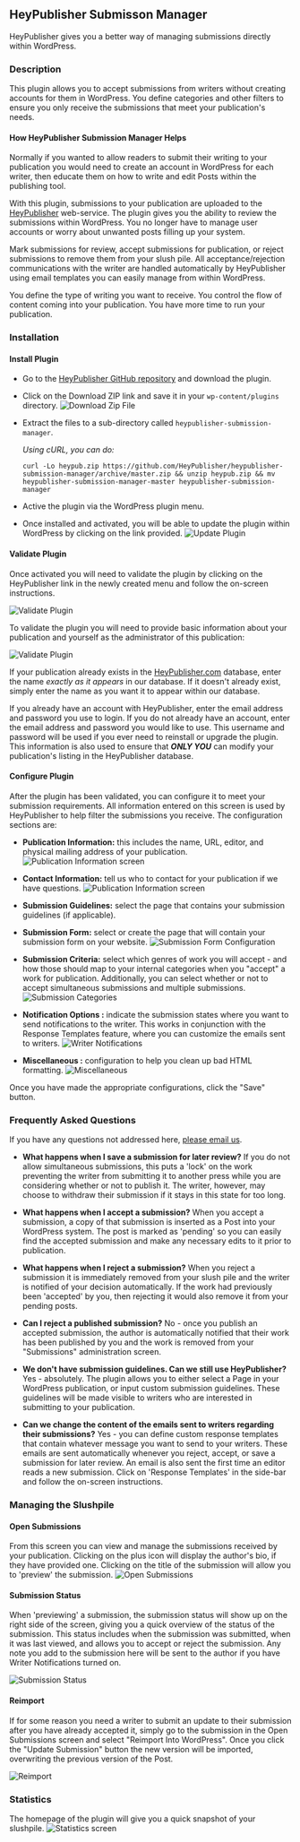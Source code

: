 
## HeyPublisher Submisson Manager

HeyPublisher gives you a better way of managing submissions directly within WordPress.

### Description

This plugin allows you to accept submissions from writers without creating accounts for them in WordPress.  You define categories and other filters to ensure you only receive the submissions that meet your publication's needs.

#### How HeyPublisher Submission Manager Helps

Normally if you wanted to allow readers to submit their writing to your publication you would need to create an account in WordPress for each writer, then educate them on how to write and edit Posts within the publishing tool.

With this plugin, submissions to your publication are uploaded to the  [HeyPublisher](https://www.heypublisher.com) web-service.  The plugin gives you the ability to review the submissions within WordPress.  You no longer have to manage user accounts or worry about unwanted posts filling up your system.

Mark submissions for review, accept submissions for publication, or reject submissions to remove them from your slush pile.  All acceptance/rejection communications with the writer are handled automatically by HeyPublisher using email templates you can easily manage from within WordPress.

You define the type of writing you want to receive.  You control the flow of content coming into your publication.  You have more time to run your publication.

### Installation

#### Install Plugin

* Go to the [HeyPublisher GitHub repository](https://github.com/HeyPublisher/heypublisher-submission-manager) and download the plugin.

* Click on the Download ZIP link and save it in your `wp-content/plugins` directory.
![Download Zip File](images/install-1.jpg)


* Extract the files to a sub-directory called `heypublisher-submission-manager`.

  *Using cURL, you can do:*

  `curl -Lo heypub.zip https://github.com/HeyPublisher/heypublisher-submission-manager/archive/master.zip && unzip heypub.zip && mv heypublisher-submission-manager-master heypublisher-submission-manager`

* Active the plugin via the WordPress plugin menu.

* Once installed and activated, you will be able to update the plugin within WordPress by clicking on the link provided.
![Update Plugin](images/install-4.jpg)


#### Validate Plugin

Once activated you will need to validate the plugin by clicking on the HeyPublisher link in the newly created menu and follow the on-screen instructions.

![Validate Plugin](images/install-2.jpg)

To validate the plugin you will need to provide basic information about your publication and yourself as the administrator of this publication:

![Validate Plugin](images/install-3.jpg)

If your publication already exists in the [HeyPublisher.com](https://heypublisher.com/publishers/search) database, enter the name _exactly as it appears_ in our database.  If it doesn't already exist, simply enter the name as you want it to appear within our database.

If you already have an account with HeyPublisher, enter the email address and password you use to login.  If you do not already have an account, enter the email address and password you would like to use.  This username and password will be used if you ever need to reinstall or upgrade the plugin.  This information is also used to ensure that **_ONLY YOU_** can modify your publication's listing in the HeyPublisher database.

#### Configure Plugin

After the plugin has been validated, you can configure it to meet your submission requirements.  All information entered on this screen is used by HeyPublisher to help filter the submissions you receive.  The configuration sections are:

* **Publication Information:** this includes the name, URL, editor, and physical mailing address of your publication.
![Publication Information screen](images/screenshot-2.jpg)

* **Contact Information:** tell us who to contact for your publication if we have questions.
![Publication Information screen](images/screenshot-3.jpg)

* **Submission Guidelines:** select the page that contains your submission guidelines (if applicable).

* **Submission Form:** select or create the page that will contain your submission form on your website.
![Submission Form Configuration](images/screenshot-4.jpg)

* **Submission Criteria:** select which genres of work you will accept - and how those should map to your internal categories when you "accept" a work for publication.  Additionally, you can select whether or not to accept simultaneous submissions and multiple submissions.
![Submission Categories](images/screenshot-5.jpg)

* **Notification Options :** indicate the submission states where you want to send notifications to the writer.  This works in conjunction with the Response Templates feature, where you can customize the emails sent to writers.
![Writer Notifications](images/screenshot-6.jpg)


<!--
* **Payment Options :** indicate whether or not your publication pays writers for their work.
-->

* **Miscellaneous :** configuration to help you clean up bad HTML formatting.
![Miscellaneous](images/screenshot-7.jpg)

Once you have made the appropriate configurations, click the "Save" button.

### Frequently Asked Questions

If you have any questions not addressed here, [please email us](mailto:support@heypublisher.com?subject=Question+about+plugin).

* **What happens when I save a submission for later review?**
If you do not allow simultaneous submissions, this puts a 'lock' on the work preventing the writer from submitting it to another press while you are considering whether or not to publish it.  The writer, however, may choose to withdraw their submission if it stays in this state for too long.

* **What happens when I accept a submission?**
When you accept a submission, a copy of that submission is inserted as a Post into your WordPress system.  The post is marked as 'pending' so you can easily find the accepted submission and make any necessary edits to it prior to publication.

* **What happens when I reject a submission?**
When you reject a submission it is immediately removed from your slush pile and the writer is notified of your decision automatically.  If the work had previously been 'accepted' by you, then rejecting it would also remove it from your pending posts.

* **Can I reject a published submission?**
No - once you publish an accepted submission, the author is automatically notified that their work has been published by you and the work is removed from your "Submissions" administration  screen.

* **We don't have submission guidelines.  Can we still use HeyPublisher?**
Yes - absolutely.  The plugin allows you to either select a Page in your WordPress publication, or input custom submission guidelines.  These guidelines will be made visible to writers who are interested in submitting to your publication.  

* **Can we change the content of the emails sent to writers regarding their submissions?**
Yes - you can define custom response templates that contain whatever message you want to send to your writers.  These emails are sent automatically whenever you reject, accept, or save a submission for later review.  An email is also sent the first time an editor reads a new submission.  Click on 'Response Templates' in the side-bar and follow the on-screen instructions.

### Managing the Slushpile
#### Open Submissions

From this screen you can view and manage the submissions received by your publication.  Clicking on the plus icon will display the author's bio, if they have provided one.  Clicking on the title of the submission will allow you to 'preview' the submission.
![Open Submissions](screenshot-8.jpg)

#### Submission Status

When 'previewing' a submission, the submission status will show up on the right side of the screen, giving you a quick overview of the status of the submission.  This status includes when the submission was submitted, when it was last viewed, and allows you to accept or reject the submission.  Any note you add to the submission here will be sent to the author if you have Writer Notifications turned on.

![Submission Status](screenshot-9.jpg)

#### Reimport

If for some reason you need a writer to submit an update to their submission after you have already accepted it, simply go to the submission in the Open Submissions screen and select "Reimport Into WordPress".  Once you click the "Update Submission" button the new version will be imported, overwriting the previous version of the Post.

![Reimport](screenshot-11.jpg)

### Statistics

The homepage of the plugin will give you a quick snapshot of your slushpile.
![Statistics screen](screenshot-10.jpg)

